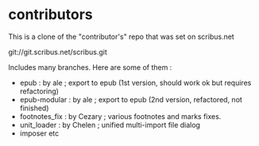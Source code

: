 contributors
============

This is a clone of the "contributor's" repo that was set on scribus.net

git://git.scribus.net/scribus.git

Includes many branches. Here are some of them :
* epub : by ale ; export to epub (1st version, should work ok but requires refactoring)
* epub-modular : by ale ; export to epub (2nd version, refactored, not finished)
* footnotes_fix : by Cezary ; various footnotes and marks fixes.
* unit_loader : by Chelen ; unified multi-import file dialog
* imposer
etc

